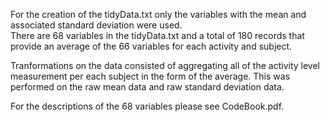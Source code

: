 

For the creation of the tidyData.txt only the variables with the mean and associated standard deviation were used.  
There are 68 variables in the tidyData.txt and a total of 180 records that provide an average of the 66 variables for each activity and subject.  

Tranformations on the data consisted of aggregating all of the activity level measurement per each subject in the form of the average.
This was performed on the raw mean data and raw standard deviation data.   

For the descriptions of the 68 variables please see CodeBook.pdf.  